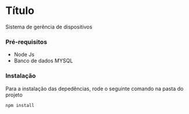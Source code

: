 # Título

Sistema de gerência de dispositivos

### Pré-requisitos

 - Node Js
 - Banco de dados MYSQL

### Instalação

Para a instalação das depedências, rode o seguinte comando na pasta do projeto
```
npm install
```
